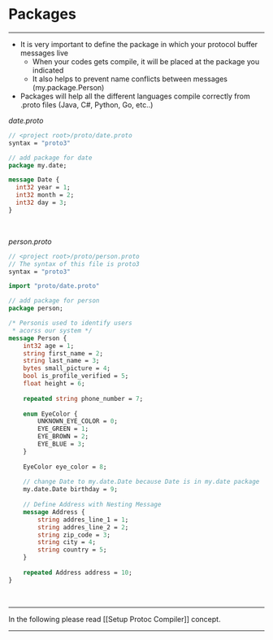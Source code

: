 # Packages

---

- It is very important to define the package in which your protocol buffer messages live
	- When your codes gets compile, it will be placed at the package you indicated
	- It also helps to prevent name conflicts between messages
	(my.package.Person)
- Packages will help all the different languages compile correctly from .proto files (Java, C#, Python, Go, etc..)
&nbsp;&nbsp;

_date.proto_

```protobuf
// <project root>/proto/date.proto
syntax = "proto3"

// add package for date
package my.date;

message Date {
  int32 year = 1;
  int32 month = 2;
  int32 day = 3;
}
```
&nbsp;&nbsp;

_person.proto_
```protobuf
// <project root>/proto/person.proto
// The syntax of this file is proto3
syntax = "proto3"

import "proto/date.proto"

// add package for person
package person;

/* Personis used to identify users
 * acorss our system */
message Person {
	int32 age = 1;
	string first_name = 2;
	string last_name = 3;
	bytes small_picture = 4;
	bool is_profile_verified = 5;
	float height = 6;
		
	repeated string phone_number = 7;
	
	enum EyeColor {
		UNKNOWN_EYE_COLOR = 0;
		EYE_GREEN = 1;
		EYE_BROWN = 2;
		EYE_BLUE = 3;
	}
	
	EyeColor eye_color = 8;
	
	// change Date to my.date.Date because Date is in my.date package
	my.date.Date birthday = 9;
	
	// Define Address with Nesting Message
	message Address {
		string addres_line_1 = 1;
		string addres_line_2 = 2;
		string zip_code = 3;
		string city = 4;
		string country = 5;
	}
	
	repeated Address address = 10;
}
```
&nbsp;&nbsp;

---

In the following please read [[Setup Protoc Compiler]] concept.

---